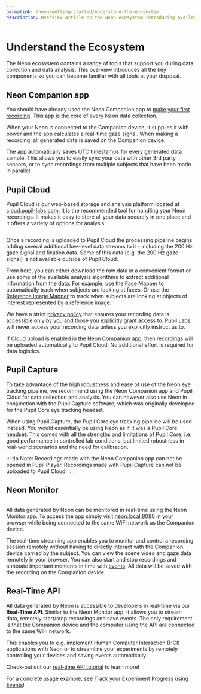 ```yaml
---
permalink: /neon/getting-started/understand-the-ecosystem
description: Overview article on the Neon ecosystem introducing available software components.
---
```


# Understand the Ecosystem
The Neon ecosystem contains a range of tools that support you during data collection and data analysis. This overview introduces all the key components so you can become familiar with all tools at your disposal.

## Neon Companion app
You should have already used the Neon Companion app to [make your first recording](/neon/getting-started/first-recording.html). This app is the core of every Neon data collection.

When your Neon is connected to the Companion device, it supplies it with power and the app calculates a real-time gaze signal. When making a recording, all generated data is saved on the Companion device.

The app automatically saves [UTC timestamps](https://en.wikipedia.org/wiki/Coordinated_Universal_Time) for every generated data sample. This allows you to easily sync your data with other 3rd party sensors, or to sync recordings from multiple subjects that have been made in parallel.


## Pupil Cloud
Pupil Cloud is our web-based storage and analysis platform located at [cloud.pupil-labs.com](https://cloud.pupil-labs.com/). It is the recommended tool for handling your Neon recordings.
It makes it easy to store all your data securely in one place and it offers a variety of options for analysis.

<div class="pb-4" style="display:flex;justify-content:center;">
  <v-img
    :src="require('../../media/neon/pupil_cloud.jpg')"
    max-width=100%
  >
  </v-img>
</div>

Once a recording is uploaded to Pupil Cloud the processing pipeline begins adding several additional low-level data streams to it - including the 200 Hz gaze signal and fixation data. Some of this data (e.g. the 200 Hz gaze signal) is not available outside of Pupil Cloud.

From here, you can either download the raw data in a convenient format or use some of the available analysis algorithms to extract additional information from the data. For example, use the [Face Mapper](/neon/enrichments/#face-mapper) to automatically track when subjects are looking at faces. Or use the [Reference Image Mapper](/neon/enrichments/#reference-image-mapper) to track when subjects are looking at objects of interest represented by a reference image.

We have a strict [privacy policy](https://pupil-labs.com/legal/) that ensures your recording data is accessible only by you and those you explicitly grant access to. Pupil Labs will never access your recording data unless you explicitly instruct us to.

If Cloud upload is enabled in the Neon Companion app, then recordings will be uploaded automatically to Pupil Cloud. No additional effort is required for data logistics.


## Pupil Capture

To take advantage of the high robustness and ease of use of the Neon eye tracking pipeline, we recommend using the Neon Companion app and Pupil Cloud for data collection and analysis. You can however also use Neon in conjunction with the Pupil Capture software, which was originally developed for the Pupil Core eye tracking headset.

When using Pupil Capture, the Pupil Core eye tracking pipeline will be used instead. You would essentially be using Neon as if it was a Pupil Core headset. This comes with all the strengths and limitations of Pupil Core, i.e. good performance in controlled lab conditions, but limited robustness in real-world scenarios and the need for calibration.

::: tip
Note: Recordings made with the Neon Companion app can not be opened in Pupil Player. Recordings made with Pupil Capture can not be uploaded to Pupil Cloud.
:::


<DownloadLinks/>


## Neon Monitor

<div style="display:flex;justify-content:center;" class="pb-4">
  <v-img
    :src="require('../../media/invisible/getting-started/pi-monitor-app.jpg')"
    max-width=100%
  >
  </v-img>
</div>

All data generated by Neon can be monitored in real-time using the Neon Monitor app. To access the app simply visit [neon.local:8080](http://neon.local:8080) in your browser while being connected to the same WiFi network as the Companion device.

The real-time streaming app enables you to monitor and control a recording session remotely without having to directly interact with the Companion device carried by the subject. You can view the scene video and gaze data remotely in your browser. You can also start and stop recordings and annotate important moments in time with [events](/neon/basic-concepts/events). All data will be saved with the recording on the Companion device.

## Real-Time API
All data generated by Neon is accessible to developers in real-time via our **Real-Time API**. Similar to the Neon Monitor app, it allows you to stream data, remotely start/stop recordings and save events. The only requirement is that the Companion device and the computer using the API are connected to the same WiFi network.

This enables you to e.g. implement Human Computer Interaction (HCI) applications with Neon or to streamline your experiments by remotely controlling your devices and saving events automatically.

Check-out out our [real-time API tutorial](/neon/real-time-api/introduction/) to learn more!

For a concrete usage example, see [Track your Experiment Progress using Events](/neon/real-time-api/track-your-experiment-progress-using-events/)!